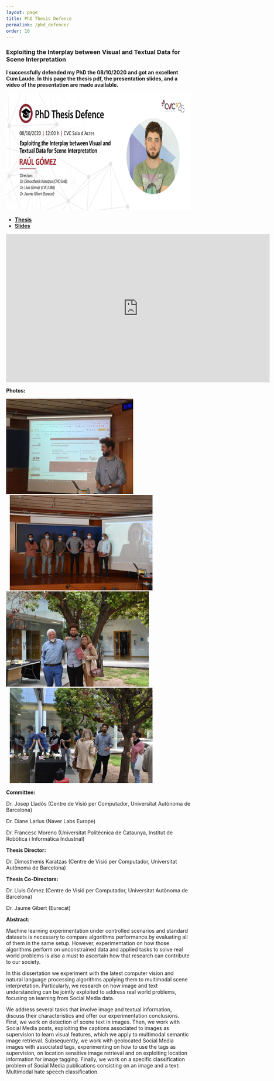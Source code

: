 ```yaml
---
layout: page
title: PhD Thesis Defence
permalink: /phd_defence/
order: 10
---
```


### Exploiting the Interplay between Visual and Textual Data for Scene Interpretation

**I successfully defended my PhD the 08/10/2020 and got an excellent Cum Laude. In this page the thesis pdf, the presentation slides, and a video of the presentation are made available.**


<div class="imgcap">
	<img src="/assets/phd_defence.png" height="320">
</div>

- [**Thesis**](https://drive.google.com/file/d/1ljxxzqbqq2kZPUjV1_-aQOOG6omAg69y/view?usp=sharing)
- [**Slides**](https://docs.google.com/presentation/d/1LUnzsnMyzRCg23v7q_uMM9bcpubHAxovpUdsz4vYZH0/edit?usp=sharing)

<p align="center"><iframe align="middle" width="720" height="405" src="https://www.youtube.com/embed/FvH18kpzvjQ" frameborder="0" allow="autoplay; encrypted-media" allowfullscreen></iframe></p>

**Photos:**

<div class="imgcap">
	<div style="display:inline-block">
	<img src="/assets/thesis_2.jpg" height="260">
	</div>
	<div style="display:inline-block; margin-left: 10px;">
	<img src="/assets/thesis_1.jpg" height="260">
	</div>
</div>

<div class="imgcap">
	<div style="display:inline-block">
	<img src="/assets/thesis_4.jpg" height="260">
	</div>
	<div style="display:inline-block; margin-left: 10px;">
	<img src="/assets/thesis_3.jpg" height="260">
	</div>
</div>


**Committee:**

Dr. Josep Lladós (Centre de Visió per Computador, Universitat Autònoma de Barcelona)

Dr. Diane Larlus (Naver Labs Europe)

Dr. Francesc Moreno (Universitat Politècnica de Cataunya, Institut de Robòtica i Informàtica Industrial)

**Thesis Director:**

Dr. Dimosthenis Karatzas (Centre de Visió per Computador, Universitat Autònoma de Barcelona)

**Thesis Co-Directors:**

Dr. Lluis Gómez (Centre de Visió per Computador, Universitat Autònoma de Barcelona)

Dr. Jaume Gibert (Eurecat)

**Abstract:**

Machine learning experimentation under controlled scenarios and standard datasets is necessary to compare algorithms performance by evaluating all of them in the same setup. However, experimentation on how those algorithms perform on unconstrained data and applied tasks to solve real world problems is also a must to ascertain how that research can contribute to our society.

In this dissertation we experiment with the latest computer vision and natural language processing algorithms applying them to multimodal scene interpretation. Particularly, we research on how image and text understanding can be jointly exploited to address real world problems, focusing on learning from Social Media data.

We address several tasks that involve image and textual information, discuss their characteristics and offer our experimentation conclusions. First, we work on detection of scene text in images. Then, we work with Social Media posts, exploiting the captions associated to images as supervision to learn visual features, which we apply to multimodal semantic image retrieval. Subsequently, we work with geolocated Social Media images with associated tags, experimenting on how to use the tags as supervision, on location sensitive image retrieval and on exploiting location information for image tagging. Finally, we work on a specific classification problem of Social Media publications consisting on an image and a text: Multimodal hate speech classification.